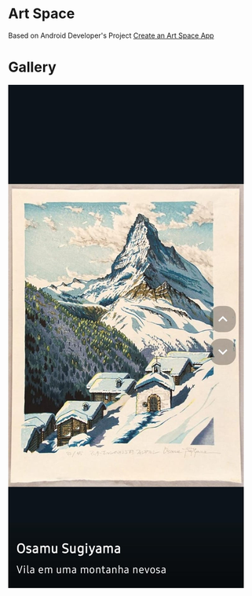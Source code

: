 # Art Space

Based on Android Developer's Project [Create an Art Space App](https://developer.android.com/courses/pathways/android-basics-compose-unit-2-pathway-3)

# Gallery

<img src="images/image_1.jpeg" />
